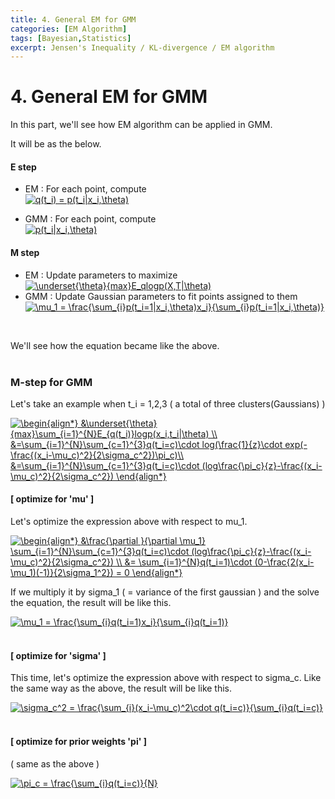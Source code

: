 ```yaml
---
title: 4. General EM for GMM
categories: [EM Algorithm]
tags: [Bayesian,Statistics]
excerpt: Jensen's Inequality / KL-divergence / EM algorithm
---
```


# 4. General EM for GMM

<script src="https://cdn.mathjax.org/mathjax/latest/MathJax.js?config=TeX-AMS-MML_HTMLorMML" type="text/javascript"></script>

In this part, we'll see how EM algorithm can be applied in GMM.
<br>

It will be as the below.
#### E step
- EM : For each point, compute <br>
<a href="https://www.codecogs.com/eqnedit.php?latex=q(t_i)&space;=&space;p(t_i|x_i,\theta)" target="_blank"><img src="https://latex.codecogs.com/gif.latex?q(t_i)&space;=&space;p(t_i|x_i,\theta)" title="q(t_i) = p(t_i|x_i,\theta)" /></a>

- GMM : For each point, compute <br>
<a href="https://www.codecogs.com/eqnedit.php?latex=p(t_i|x_i,\theta)" target="_blank"><img src="https://latex.codecogs.com/gif.latex?p(t_i|x_i,\theta)" title="p(t_i|x_i,\theta)" /></a> <br>

#### M step
- EM : Update parameters to maximize <br>
<a href="https://www.codecogs.com/eqnedit.php?latex=\underset{\theta}{max}E_qlogp(X,T|\theta)" target="_blank"><img src="https://latex.codecogs.com/gif.latex?\underset{\theta}{max}E_qlogp(X,T|\theta)" title="\underset{\theta}{max}E_qlogp(X,T|\theta)" /></a>
- GMM : Update Gaussian parameters to fit points assigned to them <br>
<a href="https://www.codecogs.com/eqnedit.php?latex=\mu_1&space;=&space;\frac{\sum_{i}p(t_i=1|x_i,\theta)x_i}{\sum_{i}p(t_i=1|x_i,\theta)}" target="_blank"><img src="https://latex.codecogs.com/gif.latex?\mu_1&space;=&space;\frac{\sum_{i}p(t_i=1|x_i,\theta)x_i}{\sum_{i}p(t_i=1|x_i,\theta)}" title="\mu_1 = \frac{\sum_{i}p(t_i=1|x_i,\theta)x_i}{\sum_{i}p(t_i=1|x_i,\theta)}" /></a>
<br>

We'll see how the equation became like the above.
<br>
<br>

### M-step for GMM
Let's take an example when t_i = 1,2,3 ( a total of three clusters(Gaussians) )
<br>

<a href="https://www.codecogs.com/eqnedit.php?latex=\begin{align*}&space;&\underset{\theta}{max}\sum_{i=1}^{N}E_{q(t_i)}logp(x_i,t_i|\theta)&space;\\&space;&=\sum_{i=1}^{N}\sum_{c=1}^{3}q(t_i=c)\cdot&space;log(\frac{1}{z}\cdot&space;exp(-\frac{(x_i-\mu_c)^2}{2\sigma_c^2})\pi_c)\\&space;&=\sum_{i=1}^{N}\sum_{c=1}^{3}q(t_i=c)\cdot&space;(log\frac{\pi_c}{z}-\frac{(x_i-\mu_c)^2}{2\sigma_c^2})&space;\end{align*}" target="_blank"><img src="https://latex.codecogs.com/gif.latex?\begin{align*}&space;&\underset{\theta}{max}\sum_{i=1}^{N}E_{q(t_i)}logp(x_i,t_i|\theta)&space;\\&space;&=\sum_{i=1}^{N}\sum_{c=1}^{3}q(t_i=c)\cdot&space;log(\frac{1}{z}\cdot&space;exp(-\frac{(x_i-\mu_c)^2}{2\sigma_c^2})\pi_c)\\&space;&=\sum_{i=1}^{N}\sum_{c=1}^{3}q(t_i=c)\cdot&space;(log\frac{\pi_c}{z}-\frac{(x_i-\mu_c)^2}{2\sigma_c^2})&space;\end{align*}" title="\begin{align*} &\underset{\theta}{max}\sum_{i=1}^{N}E_{q(t_i)}logp(x_i,t_i|\theta) \\ &=\sum_{i=1}^{N}\sum_{c=1}^{3}q(t_i=c)\cdot log(\frac{1}{z}\cdot exp(-\frac{(x_i-\mu_c)^2}{2\sigma_c^2})\pi_c)\\ &=\sum_{i=1}^{N}\sum_{c=1}^{3}q(t_i=c)\cdot (log\frac{\pi_c}{z}-\frac{(x_i-\mu_c)^2}{2\sigma_c^2}) \end{align*}" /></a>
<br>

#### [ optimize for 'mu' ] 
Let's optimize the expression above with respect to mu_1. 
<br>

<a href="https://www.codecogs.com/eqnedit.php?latex=\begin{align*}&space;&\frac{\partial&space;}{\partial&space;\mu_1}&space;\sum_{i=1}^{N}\sum_{c=1}^{3}q(t_i=c)\cdot&space;(log\frac{\pi_c}{z}-\frac{(x_i-\mu_c)^2}{2\sigma_c^2})&space;\\&space;&=&space;\sum_{i=1}^{N}q(t_i=1)\cdot&space;(0-\frac{2(x_i-\mu_1)(-1)}{2\sigma_1^2})&space;=&space;0&space;\end{align*}" target="_blank"><img src="https://latex.codecogs.com/gif.latex?\begin{align*}&space;&\frac{\partial&space;}{\partial&space;\mu_1}&space;\sum_{i=1}^{N}\sum_{c=1}^{3}q(t_i=c)\cdot&space;(log\frac{\pi_c}{z}-\frac{(x_i-\mu_c)^2}{2\sigma_c^2})&space;\\&space;&=&space;\sum_{i=1}^{N}q(t_i=1)\cdot&space;(0-\frac{2(x_i-\mu_1)(-1)}{2\sigma_1^2})&space;=&space;0&space;\end{align*}" title="\begin{align*} &\frac{\partial }{\partial \mu_1} \sum_{i=1}^{N}\sum_{c=1}^{3}q(t_i=c)\cdot (log\frac{\pi_c}{z}-\frac{(x_i-\mu_c)^2}{2\sigma_c^2}) \\ &= \sum_{i=1}^{N}q(t_i=1)\cdot (0-\frac{2(x_i-\mu_1)(-1)}{2\sigma_1^2}) = 0 \end{align*}" /></a>
<br>

If we multiply it by sigma_1 ( = variance of the first gaussian ) and the solve the equation, the result will be like this.
<br>

<a href="https://www.codecogs.com/eqnedit.php?latex=\mu_1&space;=&space;\frac{\sum_{i}q(t_i=1)x_i}{\sum_{i}q(t_i=1)}" target="_blank"><img src="https://latex.codecogs.com/gif.latex?\mu_1&space;=&space;\frac{\sum_{i}q(t_i=1)x_i}{\sum_{i}q(t_i=1)}" title="\mu_1 = \frac{\sum_{i}q(t_i=1)x_i}{\sum_{i}q(t_i=1)}" /></a>
<br>
<br>

#### [ optimize for 'sigma' ]

This time, let's optimize the expression above with respect to sigma_c. Like the same way as the above, the result will
be like this.
<br>

<a href="https://www.codecogs.com/eqnedit.php?latex=\sigma_c^2&space;=&space;\frac{\sum_{i}(x_i-\mu_c)^2\cdot&space;q(t_i=c)}{\sum_{i}q(t_i=c)}" target="_blank"><img src="https://latex.codecogs.com/gif.latex?\sigma_c^2&space;=&space;\frac{\sum_{i}(x_i-\mu_c)^2\cdot&space;q(t_i=c)}{\sum_{i}q(t_i=c)}" title="\sigma_c^2 = \frac{\sum_{i}(x_i-\mu_c)^2\cdot q(t_i=c)}{\sum_{i}q(t_i=c)}" /></a>
<br>
<br>

#### [ optimize for prior weights 'pi' ]
( same as the above )
<br>

<a href="https://www.codecogs.com/eqnedit.php?latex=\pi_c&space;=&space;\frac{\sum_{i}q(t_i=c)}{N}" target="_blank"><img src="https://latex.codecogs.com/gif.latex?\pi_c&space;=&space;\frac{\sum_{i}q(t_i=c)}{N}" title="\pi_c = \frac{\sum_{i}q(t_i=c)}{N}" /></a>
